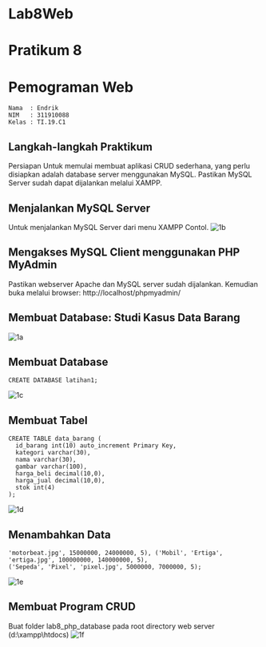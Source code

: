 # Lab8Web
# Pratikum 8
# Pemograman Web
~~~
Nama  : Endrik
NIM   : 311910088
Kelas : TI.19.C1
~~~
## Langkah-langkah Praktikum
Persiapan
Untuk memulai membuat aplikasi CRUD sederhana, yang perlu disiapkan adalah database server menggunakan MySQL. Pastikan MySQL Server sudah dapat dijalankan melalui XAMPP.

## Menjalankan MySQL Server
Untuk menjalankan MySQL Server dari menu XAMPP Contol.
![1b](https://user-images.githubusercontent.com/81820421/121042635-1392ff80-c7de-11eb-9ecd-61183b16b9a9.JPG)

## Mengakses MySQL Client menggunakan PHP MyAdmin
Pastikan webserver Apache dan MySQL server sudah dijalankan. Kemudian buka melalui browser: http://localhost/phpmyadmin/

## Membuat Database: Studi Kasus Data Barang
![1a](https://user-images.githubusercontent.com/81820421/121042013-7b951600-c7dd-11eb-9c21-40b585061897.jpg)
## Membuat Database
~~~
CREATE DATABASE latihan1;
~~~
![1c](https://user-images.githubusercontent.com/81820421/121042939-610f6c80-c7de-11eb-9804-33e5a5802f1f.JPG)
## Membuat Tabel
~~~
CREATE TABLE data_barang (
  id_barang int(10) auto_increment Primary Key,
  kategori varchar(30),
  nama varchar(30),
  gambar varchar(100),
  harga_beli decimal(10,0),
  harga_jual decimal(10,0),
  stok int(4)
);
~~~
![1d](https://user-images.githubusercontent.com/81820421/121043425-cebb9880-c7de-11eb-99cd-f31e6d5e5023.JPG)

## Menambahkan Data 
~~~INSERT INTO data_barang (kategori, nama, gambar, harga_beli, harga_jual, stok) VALUES ('Motor', 'Honda beat',
'motorbeat.jpg', 15000000, 24000000, 5), ('Mobil', 'Ertiga', 'ertiga.jpg', 100000000, 140000000, 5),
('Sepeda', 'Pixel', 'pixel.jpg', 5000000, 7000000, 5);
~~~
![1e](https://user-images.githubusercontent.com/81820421/121047467-72f20f00-c7e0-11eb-8cfb-48d15a24f06d.JPG)

## Membuat Program CRUD
Buat folder lab8_php_database pada root directory web server (d:\xampp\htdocs)
![1f](https://user-images.githubusercontent.com/81820421/121048522-180ce780-c7e1-11eb-8716-440f4629702f.JPG)




